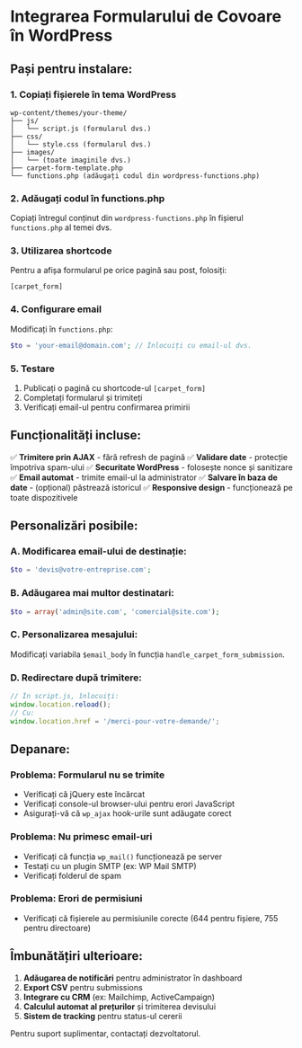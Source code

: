 # Integrarea Formularului de Covoare în WordPress

## Pași pentru instalare:

### 1. **Copiați fișierele în tema WordPress**
```
wp-content/themes/your-theme/
├── js/
│   └── script.js (formularul dvs.)
├── css/
│   └── style.css (formularul dvs.)
├── images/
│   └── (toate imaginile dvs.)
├── carpet-form-template.php
└── functions.php (adăugați codul din wordpress-functions.php)
```

### 2. **Adăugați codul în functions.php**
Copiați întregul conținut din `wordpress-functions.php` în fișierul `functions.php` al temei dvs.

### 3. **Utilizarea shortcode**
Pentru a afișa formularul pe orice pagină sau post, folosiți:
```
[carpet_form]
```

### 4. **Configurare email**
Modificați în `functions.php`:
```php
$to = 'your-email@domain.com'; // Înlocuiți cu email-ul dvs.
```

### 5. **Testare**
1. Publicați o pagină cu shortcode-ul `[carpet_form]`
2. Completați formularul și trimiteți
3. Verificați email-ul pentru confirmarea primirii

## Funcționalități incluse:

✅ **Trimitere prin AJAX** - fără refresh de pagină
✅ **Validare date** - protecție împotriva spam-ului
✅ **Securitate WordPress** - folosește nonce și sanitizare
✅ **Email automat** - trimite email-ul la administrator
✅ **Salvare în baza de date** - (opțional) păstrează istoricul
✅ **Responsive design** - funcționează pe toate dispozitivele

## Personalizări posibile:

### A. **Modificarea email-ului de destinație:**
```php
$to = 'devis@votre-entreprise.com';
```

### B. **Adăugarea mai multor destinatari:**
```php
$to = array('admin@site.com', 'comercial@site.com');
```

### C. **Personalizarea mesajului:**
Modificați variabila `$email_body` în funcția `handle_carpet_form_submission`.

### D. **Redirectare după trimitere:**
```javascript
// În script.js, înlocuiți:
window.location.reload();
// Cu:
window.location.href = '/merci-pour-votre-demande/';
```

## Depanare:

### Problema: Formularul nu se trimite
- Verificați că jQuery este încărcat
- Verificați console-ul browser-ului pentru erori JavaScript
- Asigurați-vă că `wp_ajax` hook-urile sunt adăugate corect

### Problema: Nu primesc email-uri
- Verificați că funcția `wp_mail()` funcționează pe server
- Testați cu un plugin SMTP (ex: WP Mail SMTP)
- Verificați folderul de spam

### Problema: Erori de permisiuni
- Verificați că fișierele au permisiunile corecte (644 pentru fișiere, 755 pentru directoare)

## Îmbunătățiri ulterioare:

1. **Adăugarea de notificări** pentru administrator în dashboard
2. **Export CSV** pentru submissions
3. **Integrare cu CRM** (ex: Mailchimp, ActiveCampaign)
4. **Calculul automat al prețurilor** și trimiterea devisului
5. **Sistem de tracking** pentru status-ul cererii

Pentru suport suplimentar, contactați dezvoltatorul.
